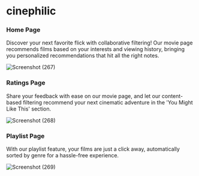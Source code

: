 # cinephilic

### Home Page
Discover your next favorite flick with collaborative filtering! Our movie page recommends films based on your interests and viewing history, bringing you personalized recommendations that hit all the right notes.

![Screenshot (267)](https://user-images.githubusercontent.com/85440501/230754437-b91ba032-5168-4381-b624-1f8b1181b8a8.png)



### Ratings Page
Share your feedback with ease on our movie page, and let our content-based filtering recommend your next cinematic adventure in the 'You Might Like This' section.

![Screenshot (268)](https://user-images.githubusercontent.com/85440501/230754478-b5c04bf3-23e7-4070-ad80-7b87a18243ab.png)


### Playlist Page
With our playlist feature, your films are just a click away, automatically sorted by genre for a hassle-free experience.

![Screenshot (269)](https://user-images.githubusercontent.com/85440501/230754586-da49a630-79bd-4c73-979b-34cade711593.png)



